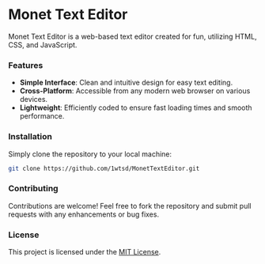 # Monet Text Editor

Monet Text Editor is a web-based text editor created for fun, utilizing HTML, CSS, and JavaScript.

### Features

- **Simple Interface**: Clean and intuitive design for easy text editing.
- **Cross-Platform**: Accessible from any modern web browser on various devices.
- **Lightweight**: Efficiently coded to ensure fast loading times and smooth performance.

### Installation

Simply clone the repository to your local machine:

```bash
git clone https://github.com/1wtsd/MonetTextEditor.git
```

### Contributing

Contributions are welcome! Feel free to fork the repository and submit pull requests with any enhancements or bug fixes.

### License

This project is licensed under the [MIT License](https://github.com/1wtsd/MonetTextEditor/blob/main/LICENSE).
